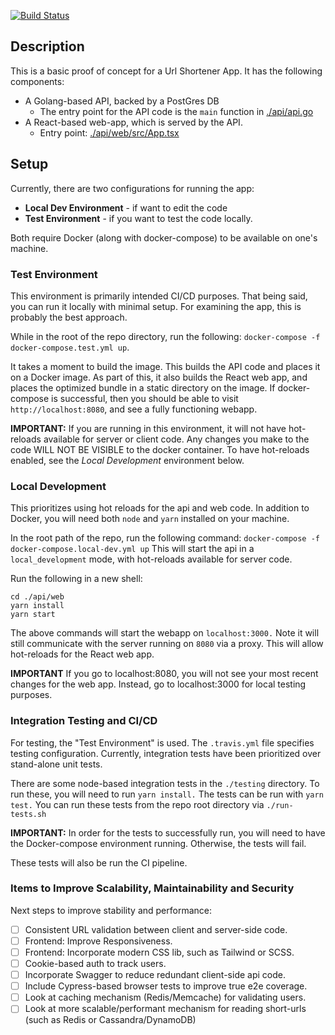 [![Build Status](https://www.travis-ci.com/erictmc/url_shortener.svg?branch=master)](https://www.travis-ci.com/erictmc/url_shortener)

## Description 

This is a basic proof of concept for a Url Shortener App. It has
the following components:
 - A Golang-based API, backed by a PostGres DB
   - The entry point for the API code is the `main` function in [./api/api.go](https://github.com/erictmc/url_shortener/blob/master/api/api.go)
 - A React-based web-app, which is served by the API.
   - Entry point: [./api/web/src/App.tsx](https://github.com/erictmc/url_shortener/blob/master/api/web/src/App.tsx)

## Setup 

Currently, there are two configurations for running 
the app:
 - **Local Dev Environment** -  if want to edit the code
 - **Test Environment** - if you want to test the code locally.

Both require Docker (along with docker-compose) to be available
on one's machine.

### Test Environment
This environment is primarily intended CI/CD purposes. That being said, you can run it locally
with minimal setup. For examining the app, this is probably the best approach. 

While in the root of the repo directory, run the following:
`docker-compose -f docker-compose.test.yml up`.

It takes a moment to build the image. This builds the API code and 
places it on a Docker image. As part of this, it also builds the React web 
app, and places the optimized bundle in a static directory on the image.  If 
docker-compose is successful, then you should be able to visit `http://localhost:8080`,
and see a fully functioning webapp. 

**IMPORTANT:** If you are running in this environment, it will not have
hot-reloads available for server or client code. Any changes you make to the code WILL NOT BE VISIBLE
to the docker container. To have hot-reloads enabled, see the *Local Development* environment below.

### Local Development 
This prioritizes using hot reloads for the api and web code. In addition to Docker,
you will need both `node` and `yarn` installed on your machine.

In the root path of the repo, run the following command: `docker-compose -f docker-compose.local-dev.yml up`
This will start the api in a `local_development` mode, with hot-reloads available for server code.

Run the following in a new shell:
```
cd ./api/web
yarn install
yarn start
```

The above commands will start the webapp on `localhost:3000.` Note it will still communicate with the server 
running on `8080` via a proxy. This will allow hot-reloads for the React web app.

**IMPORTANT** If you go to localhost:8080, you will not see
your most recent changes for the web app. Instead, go to localhost:3000 for
local testing purposes.

### Integration Testing and CI/CD

For testing, the "Test Environment" is used. The `.travis.yml` file specifies testing
configuration. Currently, integration tests have been prioritized over stand-alone unit tests.

There are some node-based integration tests in the `./testing` directory. To run these,
you will need to run `yarn install.` The tests can be run with `yarn test.` You can 
run these tests from the repo root directory via `./run-tests.sh`

**IMPORTANT:** In order for the tests to successfully run, you will need to have the Docker-compose environment
running. Otherwise, the tests will fail. 

These tests will also be run the CI pipeline.

### Items to Improve Scalability, Maintainability and Security 

Next steps to improve stability and performance:

- [ ] Consistent URL validation between client and server-side code.
- [ ] Frontend: Improve Responsiveness.
- [ ] Frontend: Incorporate modern CSS lib, such as Tailwind or SCSS.
- [ ] Cookie-based auth to track users.
- [ ] Incorporate Swagger to reduce redundant client-side api code.
- [ ] Include Cypress-based browser tests to improve true e2e coverage.   
- [ ] Look at caching mechanism (Redis/Memcache) for validating users.
- [ ] Look at more scalable/performant mechanism for reading short-urls (such as Redis or Cassandra/DynamoDB)